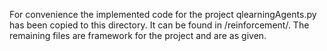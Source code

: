 For convenience the implemented code for the project qlearningAgents.py has been copied to this directory. It can be found in /reinforcement/. The remaining files are framework for the project and are as given.
